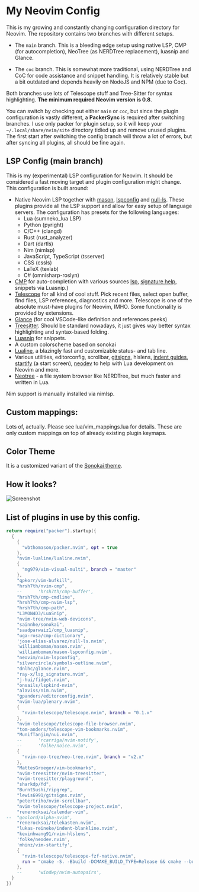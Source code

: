 # My Neovim Config

This is my growing and constantly changing configuration directory for Neovim. The repository contains 
two branches with different setups.

* The `main` branch. This is a bleeding edge setup using native LSP, CMP (for autocompletion), NeoTree 
  (as NERDTree replacement), luasnip and Glance.

* The `coc` branch. This is somewhat more traditional, using NERDTree and CoC for code assistance and 
  snippet handling. It is  relatively stable but a bit outdated and depends heavily on NodeJS and NPM (due to Coc).

Both branches use lots of Telescope stuff and Tree-Sitter for syntax highlighting. **The minimum required 
Neovim version is 0.8**.

You can switch by checking out either `main` or `coc`, but since the plugin configuration is vastly 
different, a **PackerSync** is required after switching branches. I use only packer for plugin setup, so 
it will keep your `~/.local/share/nvim/site` directory tidied up and remove unused plugins. The first start 
after switching the config branch will throw a lot of errors, but after syncing all plugins, all should 
be fine again.

## LSP Config (main branch)

This is my (experimental) LSP configuration for Neovim. It should be considered a fast moving target and 
plugin configuration might change. This configuration is built around:

* Native Neovim LSP together with [mason](https://github.com/williamboman/mason.nvim), [lspconfig](https://github.com/neovim/nvim-lspconfig) and
  [null-ls](https://github.com/jose-elias-alvarez/null-ls.nvim).
  These plugins provide all the LSP support 
  and allow for easy setup of language servers. The configuration has presets for the following 
  languages:
  * Lua (sumneko_lua LSP)
  * Python (pyright)
  * C/C++  (clangd)
  * Rust   (rust_analyzer)
  * Dart   (dartls)
  * Nim    (nimlsp)
  * JavaScript, TypeScript (tsserver)
  * CSS    (cssls)
  * LaTeX  (texlab)
  * C# (omnisharp-roslyn)
* [CMP](https://github.com/hrsh7th/nvim-cmp) for auto-completion with various sources 
  [lsp](https://github.com/hrsh7th/cmp-nvim-lsp), 
  [signature help](https://github.com/hrsh7th/cmp-nvim-lsp-signature-help), snippets via Luasnip.)
* [Telescope](https://github.com/nvim-telescope/telescope.nvim) for all kind of cool stuff. Pick recent files, select open buffer, find files, LSP 
  references, diagnostics and more. Telescope is one of the absolute must-have plugins for Neovim, IMHO.
  Some functionality is provided by extensions.
* [Glance](https://github.com/DNLHC/glance.nvim) (for cool VSCode-like definition and references peeks)
* [Treesitter](https://github.com/nvim-treesitter). Should be standard nowadays, it just gives way better syntax highlighting and syntax-based 
  folding.
* [Luasnip](https://github.com/L3MON4D3/LuaSnip) for snippets.
* A custom colorscheme based on sonokai
* [Lualine](https://github.com/nvim-lualine/lualine.nvim), a blazingly fast and customizable status- and tab line.
* Various utilities, editorconfig, scrollbar, [gitsigns](https://github.com/lewis6991/gitsigns.nvim), hlslens, [indent 
  guides](https://github.com/lukas-reineke/indent-blankline.nvim), 
  [startify](https://github.com/mhinz/vim-startify) (a start 
  screen), [neodev](https://github.com/folke/neodev.nvim) to help with Lua development on Neovim and more.
* [Neotree](https://github.com/nvim-neo-tree/neo-tree.nvim) - a file system browser like NERDTree, but much faster and written in Lua.

Nim support is manually installed via nimlsp.

## Custom mappings:

Lots of, actually. Please see lua/vim_mappings.lua for details. These are only custom mappings on top of 
already existing plugin keymaps.

## Color Theme

It is a customized variant of the [Sonokai theme](https://github.com/sainnhe/sonokai).

## How it looks?

![Screenshot](screnshot.png)

## List of plugins in use by this config.

```lua
return require("packer").startup({
  {
    {
      "wbthomason/packer.nvim", opt = true
    },
    "nvim-lualine/lualine.nvim",
    {
      "mg979/vim-visual-multi", branch = "master"
    },
    "qpkorr/vim-bufkill",
    "hrsh7th/nvim-cmp",
    --      'hrsh7th/cmp-buffer',
    "hrsh7th/cmp-cmdline",
    "hrsh7th/cmp-nvim-lsp",
    "hrsh7th/cmp-path",
    "L3MON4D3/LuaSnip",
    "nvim-tree/nvim-web-devicons",
    "sainnhe/sonokai",
    "saadparwaiz1/cmp_luasnip",
    "uga-rosa/cmp-dictionary",
    'jose-elias-alvarez/null-ls.nvim',
    'williamboman/mason.nvim',
    'williamboman/mason-lspconfig.nvim',
    "neovim/nvim-lspconfig",
    "silvercircle/symbols-outline.nvim",
    "dnlhc/glance.nvim",
    "ray-x/lsp_signature.nvim",
    "j-hui/fidget.nvim",
    "onsails/lspkind-nvim",
    "alaviss/nim.nvim",
    "gpanders/editorconfig.nvim",
    "nvim-lua/plenary.nvim",
    {
      "nvim-telescope/telescope.nvim", branch = "0.1.x"
    },
    "nvim-telescope/telescope-file-browser.nvim",
    "tom-anders/telescope-vim-bookmarks.nvim",
    "MunifTanjim/nui.nvim",
    --      'rcarriga/nvim-notify',
    --      'folke/noice.nvim',
    {
      "nvim-neo-tree/neo-tree.nvim", branch = "v2.x"
    },
    "MattesGroeger/vim-bookmarks",
    "nvim-treesitter/nvim-treesitter",
    "nvim-treesitter/playground",
    "sharkdp/fd",
    "BurntSushi/ripgrep",
    "lewis6991/gitsigns.nvim",
    "petertriho/nvim-scrollbar",
    "nvim-telescope/telescope-project.nvim",
    "renerocksai/calendar-vim",
--  "goolord/alpha-nvim",
    "renerocksai/telekasten.nvim",
    "lukas-reineke/indent-blankline.nvim",
    "kevinhwang91/nvim-hlslens",
    'folke/neodev.nvim',
    'mhinz/vim-startify',
    {
      "nvim-telescope/telescope-fzf-native.nvim",
      run = "cmake -S. -Bbuild -DCMAKE_BUILD_TYPE=Release && cmake --build build --config Release && cmake --install build --prefix build",
    },
    --      'windwp/nvim-autopairs',
  }
})
```